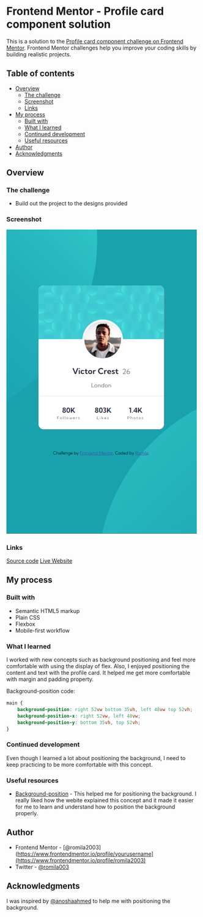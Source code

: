 # Frontend Mentor - Profile card component solution

This is a solution to the [Profile card component challenge on Frontend Mentor](https://www.frontendmentor.io/challenges/profile-card-component-cfArpWshJ). Frontend Mentor challenges help you improve your coding skills by building realistic projects. 

## Table of contents

- [Overview](#overview)
  - [The challenge](#the-challenge)
  - [Screenshot](#screenshot)
  - [Links](#links)
- [My process](#my-process)
  - [Built with](#built-with)
  - [What I learned](#what-i-learned)
  - [Continued development](#continued-development)
  - [Useful resources](#useful-resources)
- [Author](#author)
- [Acknowledgments](#acknowledgments)


## Overview

### The challenge

- Build out the project to the designs provided

### Screenshot

![screenshot](https://github.com/romila2003/Profile-card-component-main/blob/main/profile-component.PNG)

### Links

  [Source code](https://github.com/romila2003/Profile-card-component-main)
  [Live Website](https://victor-profile-card-component.netlify.app/)

## My process

### Built with

- Semantic HTML5 markup
- Plain CSS
- Flexbox
- Mobile-first workflow

### What I learned

I worked with new concepts such as background positioning and feel more comfortable with using the display of flex. Also, I enjoyed positioning the content and text with the profile card. It helped me get more comfortable with margin and padding property.

Background-position code: 

```css
main {
    background-position: right 52vw bottom 35vh, left 48vw top 52vh;
    background-position-x: right 52vw, left 48vw; 
    background-position-y: bottom 35vh, top 52vh;
}
```

### Continued development

Even though I learned a lot about positioning the background, I need to keep practicing to be more comfortable with this concept. 

### Useful resources

- [Background-position](https://www.w3schools.com/cssref/pr_background-position.asp) - This helped me for positioning the background. I really liked how the webite explained this concept and it made it easier for me to learn and understand how to position the background properly.

## Author

- Frontend Mentor - [@romila2003](https://www.frontendmentor.io/profile/yourusername](https://www.frontendmentor.io/profile/romila2003)
- Twitter - [@romila003](https://www.twitter.com/romila003)

## Acknowledgments

I was inspired by [@anoshaahmed](https://www.frontendmentor.io/profile/anoshaahmed) to help me with positioning the background.
